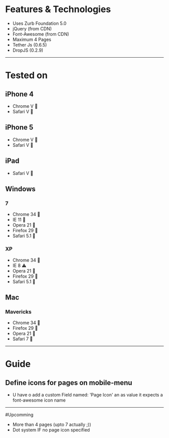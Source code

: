 # Features & Technologies

- Uses Zurb Foundation 5.0
- jQuery (from CDN)
- Font-Awesome (from CDN)
- Maximum 4 Pages
- Tether Js (0.6.5)
- DropJS (0.2.9)

---

# Tested on

## iPhone 4

- Chrome V :cake:
- Safari V :cake:

## iPhone 5

- Chrome V :cake:
- Safari V :cake:

## iPad

- Safari V :cake:

## Windows

### 7

- Chrome 34 :cake:
- IE 11 :cake:
- Opera 21 :cake:
- Firefox 29 :cake:
- Safari 5.1 :cake:

### XP

- Chrome 34 :cake:
- IE 8 :warning: 
- Opera 21 :cake:
- Firefox 29 :cake:
- Safari 5.1 :cake:

## Mac
### Mavericks
- Chrome 34 :cake:
- Firefox 29 :cake:
- Opera 21 :cake:
- Safari 7 :cake:

---

# Guide

## Define icons for pages on mobile-menu

- U have o add a custom Field named: 'Page Icon' an as value it expects a font-awesome icon name

---

#Upcomming

- More than 4 pages (upto 7 actually ;))
- Dot system IF no page icon specified